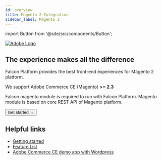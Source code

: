 ```yaml
---
id: overview
title: Magento 2 Integration
sidebar_label: Magento 2
---
```

import Button from '@site/src/components/Button';

<a href="https://magento.com/" rel="noreferrer noopener" target="_blank" aria-label="visit the Adobe site" className="invert">
  <img src="/docs/img/docs/platform/adobe-logo.svg" alt="Adobe Logo" className="height80 pb20"/>
</a>

## The experience makes all the difference

Falcon Platform provides the best front-end experiences for Magento 2 platform.

We support Adobe Commerce CE (Magento) **>= 2.3**

Falcon magento module is required to run with Falcon Platform.
Magento module is based on core REST API of Magento platform.

<Button variant="contained" size="medium" href="/docs/integrations/adobe/getting-started">
  Get started →
</Button>
<div className="mb60"></div>

## Helpful links

- [Getting started](/docs/integrations/adobe/getting-started)
- [Feature List](/docs/integrations/adobe/features)
- [Adobe Commerce CE demo app with Wordpress](https://v3demo1.deity.io/)
